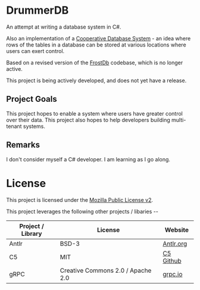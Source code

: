 # DrummerDB

An attempt at writing a database system in C#. 

Also an implementation of a [Cooperative Database System](https://github.com/dynamoRando/CooperativeDatabaseSystems) - an idea where rows of the tables in a database can be stored at various locations where users can exert control. 

Based on a revised version of the [FrostDb](https://github.com/dynamoRando/FrostDB) codebase, which is no longer active.

This project is being actively developed, and does not yet have a release.

## Project Goals

This project hopes to enable a system where users have greater control over their data. This project also hopes to help developers building multi-tenant systems.

## Remarks

I don't consider myself a C# developer. I am learning as I go along.

# License

This project is licensed under the [Mozilla Public License v2](https://www.mozilla.org/en-US/MPL/2.0/). 

This project leverages the following other projects / libaries --

| Project / Library | License                           | Website                                         |
| ----------------- | --------------------------------- | ----------------------------------------------- |
| Antlr             | BSD-3                             | [Antlr.org](https://www.antlr.org/license.html) |
| C5                | MIT                               | [C5 Github](https://github.com/sestoft/C5/)     |
| gRPC              | Creative Commons 2.0 / Apache 2.0 | [grpc.io](https://grpc.io/)                     |

